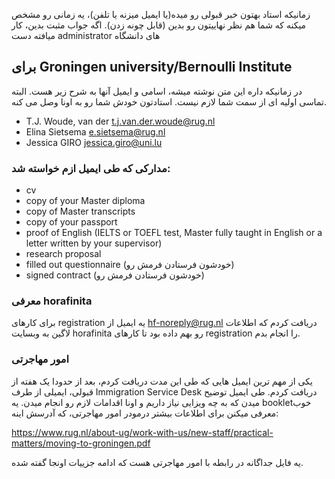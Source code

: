 زمانیکه استاد بهتون خبر قبولی رو میده(یا ایمیل میزنه یا تلفن)، یه زمانی رو مشخص میکنه که شما هم نظر نهاییتون رو بدین (قابل چونه زدن). 
اگه جواب مثبت بدین، کار میافته دست administrator های دانشگاه


## برای Groningen university/Bernoulli Institute
در زمانیکه داره این متن نوشته میشه، اسامی و ایمیل آنها به شرح زیر هست. البته تماسی اولیه ای از سمت شما لازم نیست. استادتون خودش شما رو به اونا وصل می کنه.


-	T.J. Woude, van der t.j.van.der.woude@rug.nl
-	Elina Sietsema e.sietsema@rug.nl
-	Jessica GIRO jessica.giro@uni.lu

### مدارکی که طی ایمیل ازم خواسته شد:
- cv
- copy of your Master diploma
- copy of Master transcripts
- copy of your passport
- proof of English (IELTS or TOEFL test, Master fully taught in English or a letter written by your supervisor)
- research proposal
- filled out questionnaire (خودشون فرستادن فرمش رو)
- signed contract (خودشون فرستادن فرمش رو)

 ### معرفی horafinita
 
 برای کارهای registration یه ایمیل از hf-noreply@rug.nl دریافت کردم که اطلاعات لاگین به وبسایت horafinita رو بهم داده بود تا کارهای registration را انجام بدم.
 
 
### امور مهاجرتی 
یکی از مهم ترین ایمیل هایی که طی این مدت دریافت کردم،
 بعد از حدودا یک هفته از قبولی، ایمیلی از طرف Immigration Service Desk دریافت کردم. طی ایمیل توضیح میدن که به چه ویزایی نیاز داریم و اونا اقدامات لازم رو انجام میدن.
 یه bookletخوب معرفی میکنن برای اطلاعات بیشتر درمودر امور مهاجرتی، که آدرسش اینه:
 
 https://www.rug.nl/about-ug/work-with-us/new-staff/practical-matters/moving-to-groningen.pdf
 
 یه فایل جداگانه در رابطه با امور مهاجرتی هست که ادامه جزییات اونجا گفته شده.
 
 
